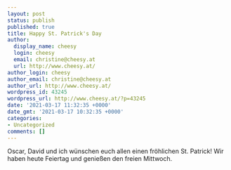 ```yaml
---
layout: post
status: publish
published: true
title: Happy St. Patrick's Day
author:
  display_name: cheesy
  login: cheesy
  email: christine@cheesy.at
  url: http://www.cheesy.at/
author_login: cheesy
author_email: christine@cheesy.at
author_url: http://www.cheesy.at/
wordpress_id: 43245
wordpress_url: http://www.cheesy.at/?p=43245
date: '2021-03-17 11:32:35 +0000'
date_gmt: '2021-03-17 10:32:35 +0000'
categories:
- Uncategorized
comments: []
---
```

<!-- wp:paragraph -->
Oscar, David und ich wünschen euch allen einen fröhlichen St. Patrick! Wir haben heute Feiertag und genießen den freien Mittwoch.
<!-- /wp:paragraph -->
<!-- wp:image {"id":43246} -->
<figure class="wp-block-image"><img src="http://www.cheesy.at/wp-content/uploads/St-Patrick-2021-001.jpg" alt="" class="wp-image-43246"></figure>
<!-- /wp:image -->
